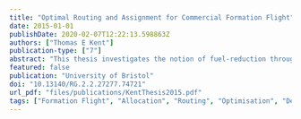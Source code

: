 ```yaml
---
title: "Optimal Routing and Assignment for Commercial Formation Flight"
date: 2015-01-01
publishDate: 2020-02-07T12:22:13.598863Z
authors: ["Thomas E Kent"]
publication-type: ["7"]
abstract: "This thesis investigates the notion of fuel-reduction through formation flight for com- mercial aircraft, addressing the problems of global routing and assignment. A two stage centralised approach is presented, firstly, assuming a reduction in observed cost by flying in formation the routes, including rendezvous and break points, are calcu- lated to minimise a total cost. The interconnected assignment problem then takes a set of flights, their possible formations and corresponding costs and optimally allo- cates them into a cost-minimising formation fleet. An analytic geometric approach is used to develop a scalable methodology for the formation routing problem enabling the quick calculation of costs. The rapid evaluation allows the large scale fleet assignment problem to be solved via a Mixed Integer Linear Program in reasonable time. A Transatlantic case study shows possible formation fuel savings against solo flight of around 8.7% and 13.1% for formations up to size two and three respectively. Further case studies of three distinct sets of flights show that encouraging levels of saving can still be achieved by flights with varied distances, geographical locations and formation drag-reduction levels. For the more complex task of routing through wind, results show that the analytic approach can act as a reasonable estimate to the assignment problem, allowing higher- fidelity and computationally more intensive routing methods to be introduced via a post-process, significantly reducing solve time. Methods for mitigating the impact of uncertainty in aircraft take-off times are ex- plored, where a state-space approach, solved using value iteration, can provide optimal speed-policies for aircraft to follow for any possible realisation of delay. Additionally portfolio optimisation provides a method for formations to be assigned to simultane- ously maximise reward and minimise the associated risk. Finally the calculation of efficient frontiers allows matching of reward to desired levels of risk-aversion."
featured: false
publication: "University of Bristol"
doi: "10.13140/RG.2.2.27277.74721"
url_pdf: "files/publications/KentThesis2015.pdf"
tags: ["Formation Flight", "Allocation", "Routing", "Optimisation", "Delay", "Dynamic Programming", "Door to door routing"]
---
```


